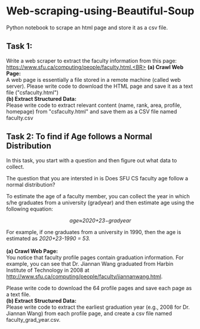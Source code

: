 # Web-scraping-using-Beautiful-Soup
Python notebook to scrape an html page and store it as a csv file. 

## Task 1:
Write a web scraper to extract the faculty information from this page: https://www.sfu.ca/computing/people/faculty.html.<BR>
 <B>(a) Crawl Web Page:</B> <BR>A web page is essentially a file stored in a remote machine (called web server). Please write code to download the HTML page and save it as a text file ("csfaculty.html")<BR>
 <B>(b) Extract Structured Data: </B> <BR>Please write code to extract relevant content (name, rank, area, profile, homepage) from "csfaculty.html" and save them as a CSV file named faculty.csv
 
 ## Task 2: To find if Age follows a Normal Distribution
 In this task, you start with a question and then figure out what data to collect.

The question that you are intersted in is Does SFU CS faculty age follow a normal distribution?

To estimate the age of a faculty member, you can collect the year in which s/he graduates from a university (gradyear) and then estimate age using the following equation:

<p align='center'><i>age≈2020+23−gradyear</i></p>

For example, if one graduates from a university in 1990, then the age is estimated as <i>2020+23-1990 = 53. </i> <br><br>
<b>(a) Crawl Web Page:</b><br>
You notice that faculty profile pages contain graduation information. For example, you can see that Dr. Jiannan Wang graduated from Harbin Institute of Technology in 2008 at http://www.sfu.ca/computing/people/faculty/jiannanwang.html. <br>

Please write code to download the 64 profile pages and save each page as a text file.<br>
<B>(b) Extract Structured Data: </B> <BR>Please write code to extract the earliest graduation year (e.g., 2008 for Dr. Jiannan Wang) from each profile page, and create a csv file named faculty_grad_year.csv.
 
